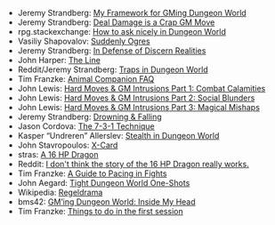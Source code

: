 * Jeremy Strandberg: [My Framework for GMing Dungeon World](https://spoutinglore.blogspot.com/2020/01/my-framework-for-gming-dungeon-world.html)
* Jeremy Strandberg: [Deal Damage is a Crap GM Move](https://spoutinglore.blogspot.com/2019/01/deal-damage-is-crap-gm-move.html)
* rpg.stackexchange: [How to ask nicely in Dungeon World](https://rpg.stackexchange.com/questions/65809/how-to-ask-nicely-in-dungeon-world)
* Vasiliy Shapovalov: [Suddenly Ogres](https://docs.google.com/document/d/1MC_W_qxY7kScRK_2arLhGvATX0HyQz6dTIKFj_HI2T4/edit)
* Jeremy Strandberg: [In Defense of Discern Realities](https://spoutinglore.blogspot.com/2018/08/in-defense-of-discern-realities.html)
* John Harper: [The Line](http://mightyatom.blogspot.com/2010/10/apocalypse-world-crossing-line.html)
* Reddit/Jeremy Strandberg: [Traps in Dungeon World](https://www.reddit.com/r/DungeonWorld/comments/7vbojb/traps_in_dungeon_world/)
* Tim Franzke: [Animal Companion FAQ](https://docs.google.com/document/d/1MCAVL9DzB3EZqbzRb57YQgzZkuhE32x89vvSzVZ8Ke0/edit)
* John Lewis: [Hard Moves & GM Intrusions Part 1: Combat Calamities](http://rpgalchemy.com/hard-moves-gm-intrusions-1/)
* John Lewis: [Hard Moves & GM Intrusions Part 2: Social Blunders](http://www.rpgalchemy.com/hard-moves-gm-intrusions-2/)
* John Lewis: [Hard Moves & GM Intrusions Part 3: Magical Mishaps](http://www.rpgalchemy.com/hard-moves-gm-intrusions-part-3-magical-mishaps/)
* Jeremy Strandberg: [Drowning & Falling](https://spoutinglore.blogspot.com/2018/07/drowning-falling.html)
* Jason Cordova: [The 7-3-1 Technique](https://www.gauntlet-rpg.com/blog/the-7-3-1-technique)
* Kasper “Undreren” Allerslev: [Stealth in Dungeon World](https://partialsuccess.wordpress.com/2014/02/27/stealth-in-dungeon-world/)
* John Stavropoulos: [X-Card](https://docs.google.com/document/d/1SB0jsx34bWHZWbnNIVVuMjhDkrdFGo1_hSC2BWPlI3A/edit?pli=1)
* stras: [A 16 HP Dragon](https://www.latorra.org/2012/05/15/a-16-hp-dragon/)
* Reddit: [I don't think the story of the 16 HP Dragon really works.](https://www.reddit.com/r/DungeonWorld/comments/c5k7tu/i_dont_think_the_story_of_the_16_hp_dragon_really/)
* Tim Franzke: [A Guide to Pacing in Fights](https://docs.google.com/document/d/15pBiFL6EhlmygogWZjbUUA_uRgLk4hsbZUcXGsqkoUo/edit)
* John Aegard: [Tight Dungeon World One-Shots](https://docs.google.com/document/d/17ypjtlHfcwqrU_-x4b7o0e8tZ_dN2TiNLUu48MLAw7Y/edit#heading=h.t8tfotiv4mt1)
* Wikipedia: [Regeldrama](https://de.wikipedia.org/wiki/Regeldrama)
* bms42: [GM’ing Dungeon World: Inside My Head](https://docs.google.com/document/d/1n_71Ac-7ONP65pZIiVxlPsCsj0RzXjTFMNTaUiQq27I/edit#heading=h.bta5by6v3np)
* Tim Franzke: [Things to do in the first session](https://docs.google.com/document/d/1f2MR7NyN41T9QxsYXUhMJCUvXWWX0VYxp1tAtYiOxWs/edit)
